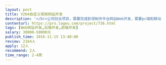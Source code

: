 ```yaml
---                
layout: post       
title: V264自定义视频网站开发           
description: '</br>公司创业项目，需要完成影视制作平台网站Web开发，需要pc端和移动端。</br>实现影视模块化，使用户能够自定义视频</br>http://www.tvcbook.com/</br>团队有完整的PRD，需要开发团队完成整站开发。</br>周期，预算可以在评估实际工作量后具体评估</br>'     
contenturl: https://pro.lagou.com/project/736.html      
tags: [Web网站开发,后端开发,前端开发]            
salary: 30000-50000元          
publish_time: 2016-11-15 13:40:00         
review: 2164人                   
apply: 12人                   
recommend: 2人                   
time_range: 2-4周              
---                 
```

